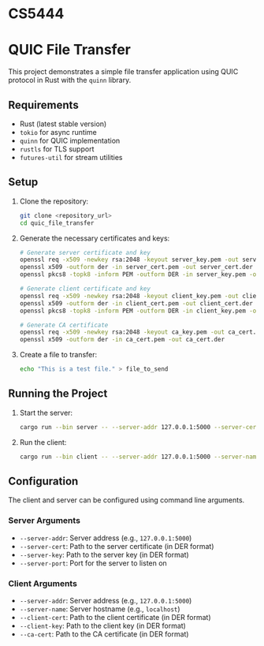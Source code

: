 # CS5444

# QUIC File Transfer

This project demonstrates a simple file transfer application using QUIC protocol in Rust with the `quinn` library.

## Requirements

- Rust (latest stable version)
- `tokio` for async runtime
- `quinn` for QUIC implementation
- `rustls` for TLS support
- `futures-util` for stream utilities

## Setup

1. Clone the repository:

    ```sh
    git clone <repository_url>
    cd quic_file_transfer
    ```

2. Generate the necessary certificates and keys:

    ```sh
    # Generate server certificate and key
    openssl req -x509 -newkey rsa:2048 -keyout server_key.pem -out server_cert.pem -days 365 -nodes
    openssl x509 -outform der -in server_cert.pem -out server_cert.der
    openssl pkcs8 -topk8 -inform PEM -outform DER -in server_key.pem -out server_key.der -nocrypt

    # Generate client certificate and key
    openssl req -x509 -newkey rsa:2048 -keyout client_key.pem -out client_cert.pem -days 365 -nodes
    openssl x509 -outform der -in client_cert.pem -out client_cert.der
    openssl pkcs8 -topk8 -inform PEM -outform DER -in client_key.pem -out client_key.der -nocrypt

    # Generate CA certificate
    openssl req -x509 -newkey rsa:2048 -keyout ca_key.pem -out ca_cert.pem -days 365 -nodes
    openssl x509 -outform der -in ca_cert.pem -out ca_cert.der
    ```

3. Create a file to transfer:

    ```sh
    echo "This is a test file." > file_to_send
    ```

## Running the Project

1. Start the server:

    ```sh
    cargo run --bin server -- --server-addr 127.0.0.1:5000 --server-cert server_cert.der --server-key server_key.der --server-port 5000
    ```

2. Run the client:

    ```sh
    cargo run --bin client -- --server-addr 127.0.0.1:5000 --server-name localhost --client-cert client_cert.der --client-key client_key.der --ca-cert ca_cert.der
    ```

## Configuration

The client and server can be configured using command line arguments. 

### Server Arguments

- `--server-addr`: Server address (e.g., `127.0.0.1:5000`)
- `--server-cert`: Path to the server certificate (in DER format)
- `--server-key`: Path to the server key (in DER format)
- `--server-port`: Port for the server to listen on

### Client Arguments

- `--server-addr`: Server address (e.g., `127.0.0.1:5000`)
- `--server-name`: Server hostname (e.g., `localhost`)
- `--client-cert`: Path to the client certificate (in DER format)
- `--client-key`: Path to the client key (in DER format)
- `--ca-cert`: Path to the CA certificate (in DER format)
